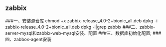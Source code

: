 ## zabbix
###一、安装源仓库
chmod +x zabbix-release_4.0-2+bionic_all.deb
dpkg -i zabbix-release_4.0-2+bionic_all.deb
dpkg -l|grep zabbix
###二、zabbix-server-mysql和zabbix-web-mysql安装、配置
###三、数据库初始化配置;
###四、zabbox-agent安装